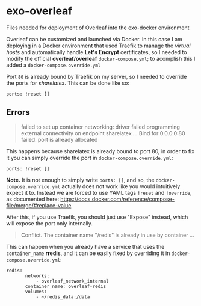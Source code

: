 # exo-overleaf
Files needed for deployment of Overleaf into the exo-docker environment

Overleaf can be customized and launched via Docker. In this case I am deploying in a Docker environment that used Traefik to manage the *virtual hosts*
and automatically handle **Let's Encrypt** certificates, so I needed to modify the official **overleaf/overleaf** `docker-compose.yml`; to acomplish this I added a `docker-compose.override.yml`

Port `80` is already bound by Traefik on my server, so I needed to override the ports for *sharelatex*. This can be done like so:
```
ports: !reset []
```

## Errors

> failed to set up container networking: driver failed programming external connectivity on endpoint sharelatex ...  Bind for 0.0.0.0:80 failed: port is already allocated

This happens because sharelatex is already bound to port 80, in order to fix it you can simply override the port in `docker-compose.override.yml`:
```
ports: !reset []
```
**Note.** It is not enough to simply write `ports: []`, and so, the `docker-compose.override.yml` actually does not work like you would intuitively expect it to. Instead we are forced to use YAML tags `!reset` and `!override`, as documented here: https://docs.docker.com/reference/compose-file/merge/#replace-value

After this, if you use Traefik, you should just use "Expose" instead, which will expose the port only internally.

>  Conflict. The container name "/redis" is already in use by container ...

This can happen when you already have a service that uses the `container_name` **rredis**, and it can be easily fixed by overriding it in `docker-compose.override.yml`:
```
redis:
       networks:
           - overleaf_network_internal
       container_name: overleaf-redis
       volumes:
           - ~/redis_data:/data
```

